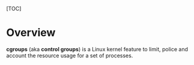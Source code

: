 [TOC]

# Overview
**cgroups** (aka **control groups**) is a Linux kernel feature to limit, police and account the resource usage for a set of processes.
